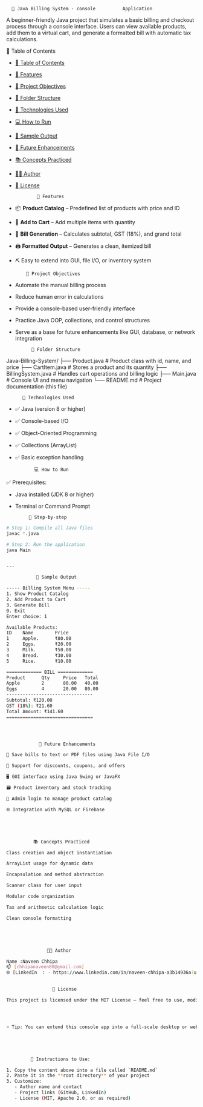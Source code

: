 

      🧾 Java Billing System - console          Application

A beginner-friendly Java project that simulates a basic billing and checkout process through a console interface. Users can view available products, add them to a virtual cart, and generate a formatted bill with automatic tax calculations.

 📌 Table of Contents

- [📌 Table of Contents](#-table-of-contents)
- [🚀 Features](#-features)
- [🎯 Project Objectives](#-project-objectives)
- [📁 Folder Structure](#-folder-structure)
- [🧱 Technologies Used](#-technologies-used)
- [💻 How to Run](#-how-to-run)
- [📸 Sample Output](#-sample-output)
- [🔄 Future Enhancements](#-future-enhancements)
- [📚 Concepts Practiced](#-concepts-practiced)
- [🧑‍💻 Author](#-author)
- [📃 License](#-license)


              🚀 Features

- 📦 **Product Catalog** – Predefined list of products with price and ID
- 🛒 **Add to Cart** – Add multiple items with quantity
- 🧮 **Bill Generation** – Calculates subtotal, GST (18%), and grand total
- 🖨️ **Formatted Output** – Generates a clean, itemized bill
- ⛏️ Easy to extend into GUI, file I/O, or inventory system



          🎯 Project Objectives

- Automate the manual billing process
- Reduce human error in calculations
- Provide a console-based user-friendly interface
- Practice Java OOP, collections, and control structures
- Serve as a base for future enhancements like GUI, database, or network integration



            📁 Folder Structure

Java-Billing-System/ ├── Product.java         # Product class with id, name, and price ├── CartItem.java        # Stores a product and its quantity ├── BillingSystem.java   # Handles cart operations and billing logic ├── Main.java            # Console UI and menu navigation └── README.md            # Project documentation (this file)


          🧱 Technologies Used

- ✅ Java (version 8 or higher)
- ✅ Console-based I/O
- ✅ Object-Oriented Programming
- ✅ Collections (ArrayList)
- ✅ Basic exception handling

 
             💻 How to Run
  
 ✅ Prerequisites:
- Java installed (JDK 8 or higher)
- Terminal or Command Prompt

           🧪 Step-by-step

```bash
# Step 1: Compile all Java files
javac *.java

# Step 2: Run the application
java Main


---

           📸 Sample Output

----- Billing System Menu -----
1. Show Product Catalog
2. Add Product to Cart
3. Generate Bill
0. Exit
Enter choice: 1

Available Products:
ID    Name        Price
1     Apple.      ₹80.00
2     Eggs.       ₹20.00
3     Milk.       ₹50.00
4     Bread.      ₹30.00
5     Rice.       ₹10.00

============= BILL =============
Product      Qty     Price   Total
Apple        2       80.00   40.00
Eggs         4       20.00   80.00
--------------------------------
Subtotal: ₹120.00
GST (18%): ₹21.60
Total Amount: ₹141.60
================================




            🔄 Future Enhancements

💾 Save bills to text or PDF files using Java File I/O

🧮 Support for discounts, coupons, and offers

🖥️ GUI interface using Java Swing or JavaFX

🗃️ Product inventory and stock tracking

🔐 Admin login to manage product catalog

🌐 Integration with MySQL or Firebase





          📚 Concepts Practiced

Class creation and object instantiation

ArrayList usage for dynamic data

Encapsulation and method abstraction

Scanner class for user input

Modular code organization

Tax and arithmetic calculation logic

Clean console formatting





               🧑‍💻 Author

Name :Naveen Chhipa
📫 [chhipanaveen88@gmail.com] 
🌐 [LinkedIn  : - https://www.linkedin.com/in/naveen-chhipa-a3b14936a?utm_source=share&utm_campaign=share_via&utm_content=profile&utm_medium=android_app 
             

                 📃 License

This project is licensed under the MIT License – feel free to use, modify, and distribute for educational purposes.




> Tip: You can extend this console app into a full-scale desktop or web app as you learn more about GUI, databases, and frameworks.





         📝 Instructions to Use: 

1. Copy the content above into a file called `README.md`
2. Paste it in the **root directory** of your project
3. Customize:
   - Author name and contact
   - Project links (GitHub, LinkedIn)
   - License (MIT, Apache 2.0, or as required)






